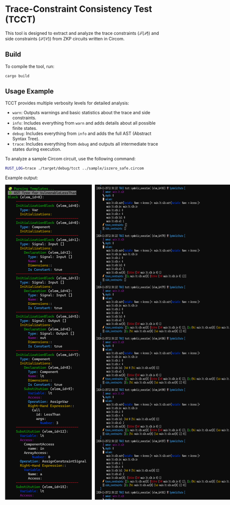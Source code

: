 # Trace-Constraint Consistency Test (TCCT)

This tool is designed to extract and analyze the trace constraints ($`\mathcal{T}(\mathcal{P})`$) and side constraints ($`\mathcal{S}(\mathcal{C})`$) from ZKP circuits written in Circom.

## Build

To compile the tool, run:

```bash
cargo build
```

## Usage Example

TCCT provides multiple verbosity levels for detailed analysis:

- `warn`: Outputs warnings and basic statistics about the trace and side constraints.
- `info`: Includes everything from `warn` and adds details about all possible finite states.
- `debug`: Includes everything from `info` and adds the full AST (Abstract Syntax Tree).
- `trace`: Includes everything from `debug` and outputs all intermediate trace states during execution.

To analyze a sample Circom circuit, use the following command:

```bash
RUST_LOG=trace ./target/debug/tcct ../sample/iszero_safe.circom
```

Example output:

<div style="display: flex; justify-content: space-around;">
  <img src="img/ast.png" alt="AST" style="width: 100%; margin-right: 10px;">
  <img src="img/se.png" alt="Traces" style="width: 100%; margin-right: 10px;">
</div>

